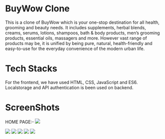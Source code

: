 # BuyWow Clone
This is a clone of BuyWow which is your one-stop destination for all health, grooming and beauty needs. It includes supplements, herbal blends, creams, serums, lotions, shampoos, bath & body products, men’s grooming products, essential oils, massagers and more. However vast range of products may be, it is unified by being pure, natural, health-friendly and easy-to-use for the everyday convenience of the modern urban life.
 
# Tech Stacks
For the frontend, we have used HTML, CSS, JavaScript and ES6. Localstorage and API authentication is been used on backend.

# ScreenShots

HOME PAGE:-
<img src="https://github.com/noorikhan/buyWowProject
/blob/main/Images/buyWowProductDetailPage.png">
<!-- /Users/akhtarraza/Desktop/buyWowProject/Images/buyWowProductDetailPage.png -->

<img src="![plot](Users/akhtarraza/Desktop/buyWowHomePage.png)">
<img src="![This is an image](/Users/akhtarraza/Desktop/buyWowLoginPage.png)">
<img src="/Users/akhtarraza/Desktop/buyWowProductPage.png">
<img src="/Users/akhtarraza/Desktop/buyWowProductDetailsPage.png">
<img src="/Users/akhtarraza/Desktop/buyWowCartPage.png">

